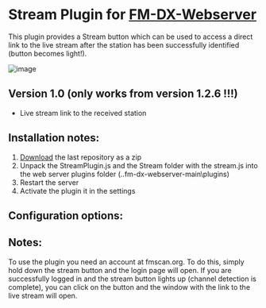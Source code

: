 # Stream Plugin for [FM-DX-Webserver](https://github.com/NoobishSVK/fm-dx-webserver)
This plugin provides a Stream button which can be used to access a direct link to the live stream after the station has been successfully identified (button becomes light!).

![image](https://github.com/user-attachments/assets/cd4e5941-159d-47a4-8477-d333b31f1d9a)



## Version 1.0 (only works from version 1.2.6 !!!)

- Live stream link to the received station

## Installation notes:

1. [Download](https://github.com/Highpoint2000/stream/releases) the last repository as a zip
2. Unpack the StreamPlugin.js and the Stream folder with the stream.js into the web server plugins folder (..fm-dx-webserver-main\plugins)
3. Restart the server
4. Activate the plugin it in the settings

## Configuration options:

## Notes: 

To use the plugin you need an account at fmscan.org. To do this, simply hold down the stream button and the login page will open. If you are successfully logged in and the stream button lights up (channel detection is complete), you can click on the button and the window with the link to the live stream will open.
